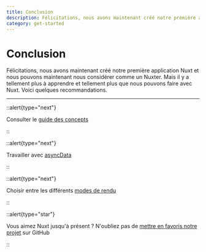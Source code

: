 ```yaml
---
title: Conclusion
description: Félicitations, nous avons maintenant créé notre première application Nuxt et nous pouvons maintenant nous considérer comme un Nuxter. Mais il y a tellement plus à apprendre et tellement plus que nous pouvons faire avec Nuxt. Voici quelques recommandations.
category: get-started
---
```

# Conclusion

Félicitations, nous avons maintenant créé notre première application Nuxt et nous pouvons maintenant nous considérer comme un Nuxter. Mais il y a tellement plus à apprendre et tellement plus que nous pouvons faire avec Nuxt. Voici quelques recommandations.

---

::alert{type="next"}

Consulter le [guide des concepts](/docs/concepts/views)

::

::alert{type="next"}

Travailler avec [asyncData](/docs/features/data-fetching#async-data)

::

::alert{type="next"}

Choisir entre les différents [modes de rendu](/docs/features/rendering-modes)

::

::alert{type="star"}

Vous aimez Nuxt jusqu'à présent ? N'oubliez pas de [mettre en favoris notre projet](https://github.com/nuxt/nuxt.js) sur GitHub

::
